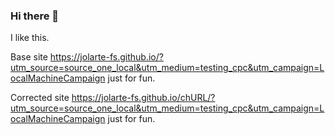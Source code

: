 ### Hi there 👋

<!--
**pollitoiracundo/pollitoiracundo** is a ✨ _special_ ✨ repository because its `README.md` (this file) appears on your GitHub profile.

Here are some ideas to get you started:

- 🔭 I’m currently working on ...
- 🌱 I’m currently learning ...
- 👯 I’m looking to collaborate on ...
- 🤔 I’m looking for help with ...
- 💬 Ask me about ...
- 📫 How to reach me: ...
- 😄 Pronouns: ...
- ⚡ Fun fact: ...
--> 
I like this.

Base site
https://jolarte-fs.github.io/?utm_source=source_one_local&utm_medium=testing_cpc&utm_campaign=LocalMachineCampaign 
just for fun.

Corrected site
https://jolarte-fs.github.io/chURL/?utm_source=source_one_local&utm_medium=testing_cpc&utm_campaign=LocalMachineCampaign 
just for fun.

